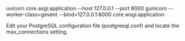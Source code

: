 uvicorn core.asgi:application --host 127.0.0.1 --port 8000
gunicorn --worker-class=gevent  --bind=127.0.0.1:8000 core.wsgi:application

Edit your PostgreSQL configuration file (postgresql.conf) and locate the max_connections setting.

